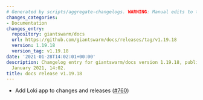 ```yaml
---
# Generated by scripts/aggregate-changelogs. WARNING: Manual edits to this files will be overwritten.
changes_categories:
- Documentation
changes_entry:
  repository: giantswarm/docs
  url: https://github.com/giantswarm/docs/releases/tag/v1.19.18
  version: 1.19.18
  version_tag: v1.19.18
date: '2021-01-28T14:02:01+00:00'
description: Changelog entry for giantswarm/docs version 1.19.18, published on 28
  January 2021, 14:02.
title: docs release v1.19.18
---
```


- Add Loki app to changes and releases ([#760](https://github.com/giantswarm/docs/pull/760))
